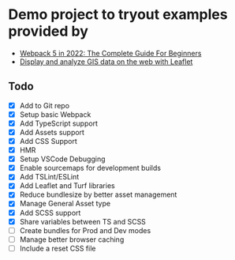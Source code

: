 # Demo project to tryout examples provided by 
- [Webpack 5 in 2022: The Complete Guide For Beginners](https://www.udemy.com/course/webpack-from-beginner-to-advanced/learn/lecture/34709012#overview)
- [Display and analyze GIS data on the web with Leaflet](https://www.udemy.com/course/display-and-analyze-gis-data-on-the-web/learn/lecture/7273050?start=15#overview) 

## Todo
- [x] Add to Git repo
- [x] Setup basic Webpack
- [x] Add TypeScript support
- [x] Add Assets support
- [x] Add CSS Support
- [x] HMR
- [x] Setup VSCode Debugging
- [x] Enable sourcemaps for development builds
- [x] Add TSLint/ESLint
- [x] Add Leaflet and Turf libraries
- [x] Reduce bundlesize by better asset management
- [x] Manage General Asset type
- [x] Add SCSS support
- [x] Share variables between TS and SCSS
- [ ] Create  bundles for Prod and Dev modes
- [ ] Manage better browser caching
- [ ] Include a reset CSS file